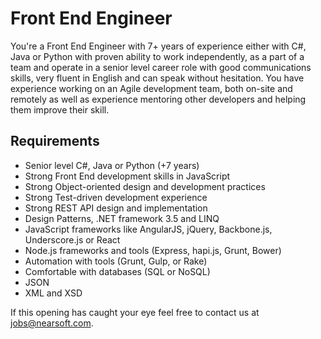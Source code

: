 # Front End Engineer

You're a Front End Engineer with 7+ years of experience either with C#, Java or Python with proven
ability to work independently, as a part of a team and operate in a senior level career role with
good communications skills, very fluent in English and can speak without hesitation. You have
experience working on an Agile development team, both on-site and remotely as well as experience
mentoring other developers and helping them improve their skill.

## Requirements

* Senior level C#, Java or Python (+7 years)
* Strong Front End development skills in JavaScript
* Strong Object-oriented design and development practices
* Strong Test-driven development experience
* Strong REST API design and implementation
* Design Patterns, .NET framework 3.5 and LINQ
* JavaScript frameworks like AngularJS, jQuery, Backbone.js, Underscore.js or React
* Node.js frameworks and tools (Express, hapi.js, Grunt, Bower)
* Automation with tools (Grunt, Gulp, or Rake)
* Comfortable with databases (SQL or NoSQL)
* JSON
* XML and XSD

If this opening has caught your eye feel free to contact us at jobs@nearsoft.com.
